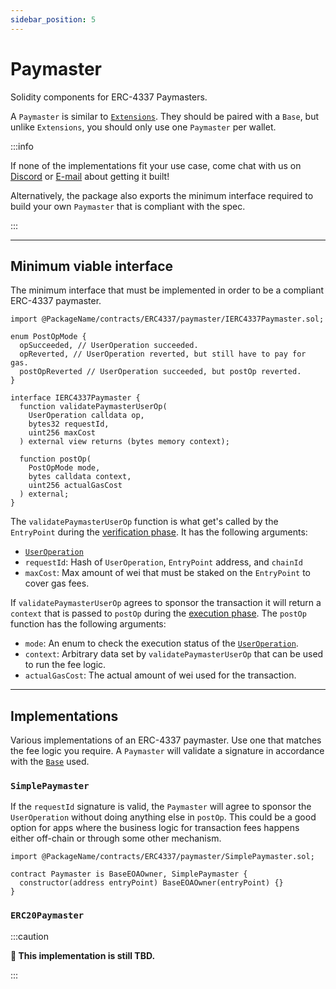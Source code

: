 ```yaml
---
sidebar_position: 5
---
```


# Paymaster

Solidity components for ERC-4337 Paymasters.

A `Paymaster` is similar to [`Extensions`](./wallet.md#extensions). They should be paired with a `Base`, but unlike `Extensions`, you should only use one `Paymaster` per wallet.

:::info

If none of the implementations fit your use case, come chat with us on [Discord](https://discord.gg/FpXmvKrNed) or [E-mail](mailto:founders@stackup.sh) about getting it built!

Alternatively, the package also exports the minimum interface required to build your own `Paymaster` that is compliant with the spec.

:::

---

## Minimum viable interface

The minimum interface that must be implemented in order to be a compliant ERC-4337 paymaster.

```solidity
import @PackageName/contracts/ERC4337/paymaster/IERC4337Paymaster.sol;
```

```solidity
enum PostOpMode {
  opSucceeded, // UserOperation succeeded.
  opReverted, // UserOperation reverted, but still have to pay for gas.
  postOpReverted // UserOperation succeeded, but postOp reverted.
}

interface IERC4337Paymaster {
  function validatePaymasterUserOp(
    UserOperation calldata op,
    bytes32 requestId,
    uint256 maxCost
  ) external view returns (bytes memory context);

  function postOp(
    PostOpMode mode,
    bytes calldata context,
    uint256 actualGasCost
  ) external;
}

```

The `validatePaymasterUserOp` function is what get's called by the `EntryPoint` during the [verification phase](../../introduction/erc-4337-overview.md#entrypoint). It has the following arguments:

- [`UserOperation`](./useroperation.md)
- `requestId`: Hash of `UserOperation`, `EntryPoint` address, and `chainId`
- `maxCost`: Max amount of wei that must be staked on the `EntryPoint` to cover gas fees.

If `validatePaymasterUserOp` agrees to sponsor the transaction it will return a `context` that is passed to `postOp` during the [execution phase](../../introduction/erc-4337-overview.md#entrypoint). The `postOp` function has the following arguments:

- `mode`: An enum to check the execution status of the [`UserOperation`](./useroperation.md).
- `context`: Arbitrary data set by `validatePaymasterUserOp` that can be used to run the fee logic.
- `actualGasCost`: The actual amount of wei used for the transaction.

---

## Implementations

Various implementations of an ERC-4337 paymaster. Use one that matches the fee logic you require. A `Paymaster` will validate a signature in accordance with the [`Base`](./wallet.md#base) used.

### `SimplePaymaster`

If the `requestId` signature is valid, the `Paymaster` will agree to sponsor the `UserOperation` without doing anything else in `postOp`. This could be a good option for apps where the business logic for transaction fees happens either off-chain or through some other mechanism.

```solidity
import @PackageName/contracts/ERC4337/paymaster/SimplePaymaster.sol;
```

```solidity
contract Paymaster is BaseEOAOwner, SimplePaymaster {
  constructor(address entryPoint) BaseEOAOwner(entryPoint) {}
}

```

### `ERC20Paymaster`

:::caution

**🚧 This implementation is still TBD.**

:::
